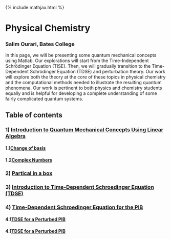 {% include mathjax.html %}

#     **Physical Chemistry** 

### Salim Ourari, Bates College

In this page, we will be presenting some quantum mechanical concepts using Matlab.
Our explorations will start from the Time-Independent Schrödinger Equation (TISE). Then, we will gradually transition to the Time-Dependent Schrödinger Equation (TDSE) and perturbation theory. 
Our work will explore both the theory at the core of these topics in physical chemistry and the computational methods needed to illustrate the resulting quantum phenomena.
Our work is pertinent to both physics and chemistry students equally and is helpful for developing a complete understanding of some fairly complicated quantum systems. 


## Table of contents

### $1)$ [Introduction to Quantum Mechanical Concepts Using Linear Algebra](/Introduction.md)

#### 1.1[Change of basis](/ChangeofBasis.md)
#### 1.2[Complex Numbers](/complexnumbers.md)
     
### $2)$ [Partical in a box](/PIB.md)

### $3)$ [Introduction to Time-Dependent Schroedinger Equation (TDSE)](/TDSE1.md)

### $4)$ [Time-Dependent Schroedinger Equation for the PIB](/TDSE2.md)
#### 4.1[TDSE for a Perturbed PIB](/TDSE3.md)

#### 4.1[TDSE for a Perturbed PIB](/PIB2.html)


